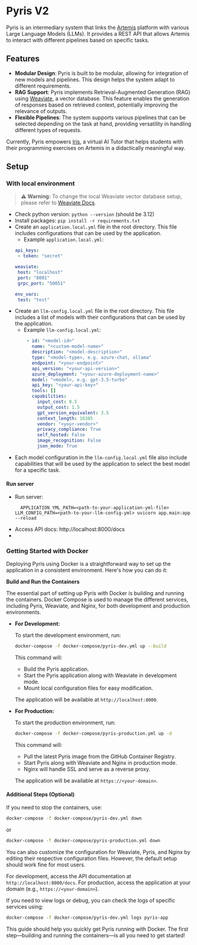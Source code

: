 # Pyris V2
Pyris is an intermediary system that links the [Artemis](https://github.com/ls1intum/Artemis) platform with various Large Language Models (LLMs). It provides a REST API that allows Artemis to interact with different pipelines based on specific tasks.

## Features
- **Modular Design**: Pyris is built to be modular, allowing for integration of new models and pipelines. This design helps the system adapt to different requirements.
- **RAG Support**: Pyris implements Retrieval-Augmented Generation (RAG) using [Weaviate](https://weaviate.io/), a vector database. This feature enables the generation of responses based on retrieved context, potentially improving the relevance of outputs.
- **Flexible Pipelines**: The system supports various pipelines that can be selected depending on the task at hand, providing versatility in handling different types of requests.

Currently, Pyris empowers [Iris](https://artemis.cit.tum.de/about-iris), a virtual AI Tutor that helps students with their programming exercises on Artemis in a didactically meaningful way.

## Setup
### With local environment
> **⚠️ Warning:** To change the local Weaviate vector database setup, please refer to [Weaviate Docs](https://weaviate.io/developers/weaviate/quickstart).
 - Check python version: `python --version` (should be 3.12)
 - Install packages: `pip install -r requirements.txt`
 - Create an `application.local.yml` file in the root directory. This file includes configurations that can be used by the application.
    - Example `application.local.yml`:
     ```yaml
    api_keys:
      - token: "secret"

    weaviate:
      host: "localhost"
      port: "8001"
      grpc_port: "50051"

    env_vars:
      test: "test"
     ```
 - Create an `llm-config.local.yml` file in the root directory. This file includes a list of models with their configurations that can be used by the application.
   - Example `llm-config.local.yml`:
     ```yaml
      - id: "<model-id>"
        name: "<custom-model-name>"
        description: "<model-description>"
        type: "<model-type>, e.g. azure-chat, ollama"
        endpoint: "<your-endpoint>"
        api_version: "<your-api-version>"
        azure_deployment: "<your-azure-deployment-name>"
        model: "<model>, e.g. gpt-3.5-turbo"
        api_key: "<your-api-key>"
        tools: []
        capabilities:
          input_cost: 0.5
          output_cost: 1.5
          gpt_version_equivalent: 3.5
          context_length: 16385
          vendor: "<your-vendor>"
          privacy_compliance: True
          self_hosted: False
          image_recognition: False
          json_mode: True
     ```
 - Each model configuration in the `llm-config.local.yml` file also include capabilities that will be used by the application to select the best model for a specific task.

#### Run server
 - Run server: 
   ```[bash]
     APPLICATION_YML_PATH=<path-to-your-application-yml-file> LLM_CONFIG_PATH=<path-to-your-llm-config-yml> uvicorn app.main:app --reload
    ```
 - Access API docs: http://localhost:8000/docs
 - 
### Getting Started with Docker

Deploying Pyris using Docker is a straightforward way to set up the application in a consistent environment. Here's how you can do it:

**Build and Run the Containers**

The essential part of setting up Pyris with Docker is building and running the containers. Docker Compose is used to manage the different services, including Pyris, Weaviate, and Nginx, for both development and production environments.

- **For Development:**

   To start the development environment, run:

   ```bash
   docker-compose -f docker-compose/pyris-dev.yml up --build
   ```

   This command will:
   - Build the Pyris application.
   - Start the Pyris application along with Weaviate in development mode.
   - Mount local configuration files for easy modification.

   The application will be available at `http://localhost:8000`.

- **For Production:**

   To start the production environment, run:

   ```bash
   docker-compose -f docker-compose/pyris-production.yml up -d
   ```

   This command will:
   - Pull the latest Pyris image from the GitHub Container Registry.
   - Start Pyris along with Weaviate and Nginx in production mode.
   - Nginx will handle SSL and serve as a reverse proxy.

   The application will be available at `https://<your-domain>`.

#### Additional Steps (Optional)

If you need to stop the containers, use:

```bash
docker-compose -f docker-compose/pyris-dev.yml down
```

or

```bash
docker-compose -f docker-compose/pyris-production.yml down
```

You can also customize the configuration for Weaviate, Pyris, and Nginx by editing their respective configuration files. However, the default setup should work fine for most users.

For development, access the API documentation at `http://localhost:8000/docs`. For production, access the application at your domain (e.g., `https://<your-domain>`).

If you need to view logs or debug, you can check the logs of specific services using:

```bash
docker-compose -f docker-compose/pyris-dev.yml logs pyris-app
```

This guide should help you quickly get Pyris running with Docker. The first step—building and running the containers—is all you need to get started!